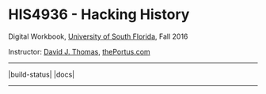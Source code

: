 # HIS4936 - Hacking History
Digital Workbook, [University of South Florida](http://www.usf.edu/), Fall 2016

Instructor: [David J. Thomas](mailto::davidjthomas@usf.edu), [thePortus.com](http://thePortus.com/)

---

|build-status| |docs|

---

